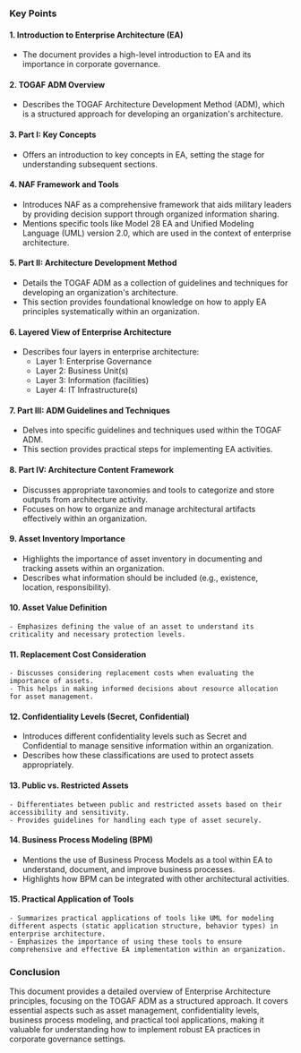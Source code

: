 
### Key Points

#### 1. **Introduction to Enterprise Architecture (EA)**
   - The document provides a high-level introduction to EA and its importance in corporate governance.

#### 2. **TOGAF ADM Overview**
   - Describes the TOGAF Architecture Development Method (ADM), which is a structured approach for developing an organization's architecture.

#### 3. **Part I: Key Concepts**
   - Offers an introduction to key concepts in EA, setting the stage for understanding subsequent sections.

#### 4. **NAF Framework and Tools**
   - Introduces NAF as a comprehensive framework that aids military leaders by providing decision support through organized information sharing.
   - Mentions specific tools like Model 28 EA and Unified Modeling Language (UML) version 2.0, which are used in the context of enterprise architecture.

#### 5. **Part II: Architecture Development Method**
   - Details the TOGAF ADM as a collection of guidelines and techniques for developing an organization's architecture.
   - This section provides foundational knowledge on how to apply EA principles systematically within an organization.

#### 6. **Layered View of Enterprise Architecture**
   - Describes four layers in enterprise architecture:
     - Layer 1: Enterprise Governance
     - Layer 2: Business Unit(s)
     - Layer 3: Information (facilities)
     - Layer 4: IT Infrastructure(s)

#### 7. **Part III: ADM Guidelines and Techniques**
   - Delves into specific guidelines and techniques used within the TOGAF ADM.
   - This section provides practical steps for implementing EA activities.

#### 8. **Part IV: Architecture Content Framework**
   - Discusses appropriate taxonomies and tools to categorize and store outputs from architecture activity.
   - Focuses on how to organize and manage architectural artifacts effectively within an organization.

#### 9. **Asset Inventory Importance**
   - Highlights the importance of asset inventory in documenting and tracking assets within an organization.
   - Describes what information should be included (e.g., existence, location, responsibility).

#### 10. **Asset Value Definition**
    - Emphasizes defining the value of an asset to understand its criticality and necessary protection levels.

#### 11. **Replacement Cost Consideration**
    - Discusses considering replacement costs when evaluating the importance of assets.
    - This helps in making informed decisions about resource allocation for asset management.

#### 12. **Confidentiality Levels (Secret, Confidential)**
   - Introduces different confidentiality levels such as Secret and Confidential to manage sensitive information within an organization.
   - Describes how these classifications are used to protect assets appropriately.

#### 13. **Public vs. Restricted Assets**
    - Differentiates between public and restricted assets based on their accessibility and sensitivity.
    - Provides guidelines for handling each type of asset securely.

#### 14. **Business Process Modeling (BPM)**
   - Mentions the use of Business Process Models as a tool within EA to understand, document, and improve business processes.
   - Highlights how BPM can be integrated with other architectural activities.

#### 15. **Practical Application of Tools**
    - Summarizes practical applications of tools like UML for modeling different aspects (static application structure, behavior types) in enterprise architecture.
    - Emphasizes the importance of using these tools to ensure comprehensive and effective EA implementation within an organization.

### Conclusion
This document provides a detailed overview of Enterprise Architecture principles, focusing on the TOGAF ADM as a structured approach. It covers essential aspects such as asset management, confidentiality levels, business process modeling, and practical tool applications, making it valuable for understanding how to implement robust EA practices in corporate governance settings.